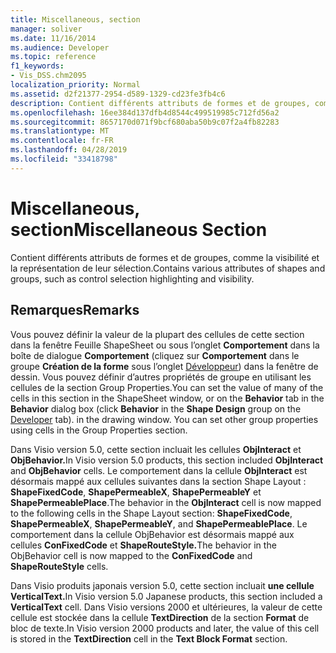 ```yaml
---
title: Miscellaneous, section
manager: soliver
ms.date: 11/16/2014
ms.audience: Developer
ms.topic: reference
f1_keywords:
- Vis_DSS.chm2095
localization_priority: Normal
ms.assetid: d2f21377-2954-d589-1329-cd23fe3fb4c6
description: Contient différents attributs de formes et de groupes, comme la visibilité et la représentation de leur sélection.
ms.openlocfilehash: 16ee384d137dfb4d8544c499519985c712fd56a2
ms.sourcegitcommit: 8657170d071f9bcf680aba50b9c07f2a4fb82283
ms.translationtype: MT
ms.contentlocale: fr-FR
ms.lasthandoff: 04/28/2019
ms.locfileid: "33418798"
---
```

# <a name="miscellaneous-section"></a><span data-ttu-id="5bccd-103">Miscellaneous, section</span><span class="sxs-lookup"><span data-stu-id="5bccd-103">Miscellaneous Section</span></span>

<span data-ttu-id="5bccd-104">Contient différents attributs de formes et de groupes, comme la visibilité et la représentation de leur sélection.</span><span class="sxs-lookup"><span data-stu-id="5bccd-104">Contains various attributes of shapes and groups, such as control selection highlighting and visibility.</span></span>
  
## <a name="remarks"></a><span data-ttu-id="5bccd-105">Remarques</span><span class="sxs-lookup"><span data-stu-id="5bccd-105">Remarks</span></span>

<span data-ttu-id="5bccd-p101">Vous pouvez définir la valeur de la plupart des cellules de cette section dans la fenêtre Feuille ShapeSheet ou sous l’onglet **Comportement** dans la boîte de dialogue **Comportement** (cliquez sur **Comportement** dans le groupe **Création de la forme** sous l’onglet [Développeur](run-in-developer-mode-display-the-developer-tab.md)) dans la fenêtre de dessin. Vous pouvez définir d’autres propriétés de groupe en utilisant les cellules de la section Group Properties.</span><span class="sxs-lookup"><span data-stu-id="5bccd-p101">You can set the value of many of the cells in this section in the ShapeSheet window, or on the **Behavior** tab in the **Behavior** dialog box (click **Behavior** in the **Shape Design** group on the [Developer](run-in-developer-mode-display-the-developer-tab.md) tab). in the drawing window. You can set other group properties using cells in the Group Properties section.</span></span> 
  
<span data-ttu-id="5bccd-109">Dans Visio version 5.0, cette section incluait les cellules **ObjInteract** et **ObjBehavior.**</span><span class="sxs-lookup"><span data-stu-id="5bccd-109">In Visio version 5.0 products, this section included **ObjInteract** and **ObjBehavior** cells.</span></span> <span data-ttu-id="5bccd-110">Le comportement dans la cellule **ObjInteract** est désormais mappé aux cellules suivantes dans la section Shape Layout : **ShapeFixedCode**, **ShapePermeableX**, **ShapePermeableY** et **ShapePermeablePlace**.</span><span class="sxs-lookup"><span data-stu-id="5bccd-110">The behavior in the **ObjInteract** cell is now mapped to the following cells in the Shape Layout section: **ShapeFixedCode**, **ShapePermeableX**, **ShapePermeableY**, and **ShapePermeablePlace**.</span></span> <span data-ttu-id="5bccd-111">Le comportement dans la cellule ObjBehavior est désormais mappé aux cellules **ConFixedCode** et **ShapeRouteStyle.**</span><span class="sxs-lookup"><span data-stu-id="5bccd-111">The behavior in the ObjBehavior cell is now mapped to the **ConFixedCode** and **ShapeRouteStyle** cells.</span></span> 
  
<span data-ttu-id="5bccd-112">Dans Visio produits japonais version 5.0, cette section incluait **une cellule VerticalText.**</span><span class="sxs-lookup"><span data-stu-id="5bccd-112">In Visio version 5.0 Japanese products, this section included a **VerticalText** cell.</span></span> <span data-ttu-id="5bccd-113">Dans Visio versions 2000 et ultérieures, la valeur de cette cellule est stockée dans la cellule **TextDirection** de la section **Format** de bloc de texte.</span><span class="sxs-lookup"><span data-stu-id="5bccd-113">In Visio version 2000 products and later, the value of this cell is stored in the **TextDirection** cell in the **Text Block Format** section.</span></span> 
  

